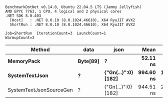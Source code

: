 ```

BenchmarkDotNet v0.14.0, Ubuntu 22.04.5 LTS (Jammy Jellyfish)
AMD EPYC 7763, 1 CPU, 4 logical and 2 physical cores
.NET SDK 8.0.403
  [Host]   : .NET 8.0.10 (8.0.1024.46610), X64 RyuJIT AVX2
  ShortRun : .NET 8.0.10 (8.0.1024.46610), X64 RyuJIT AVX2

Job=ShortRun  IterationCount=3  LaunchCount=1  
WarmupCount=3  

```
| Method                  | data     | json                | Mean      | Error      | StdDev    | Min       | Max         | Gen0   | Allocated |
|------------------------ |--------- |-------------------- |----------:|-----------:|----------:|----------:|------------:|-------:|----------:|
| **MemoryPack**              | **Byte[89]** | **?**                   |  **52.11 ns** |   **1.046 ns** |  **0.057 ns** |  **52.05 ns** |    **52.17 ns** | **0.0012** |     **104 B** |
| **SystemTextJson**          | **?**        | **{&quot;Gn(...)&quot;:0} [182]** | **994.60 ns** | **190.921 ns** | **10.465 ns** | **988.45 ns** | **1,006.69 ns** |      **-** |     **104 B** |
| SystemTextJsonSourceGen | ?        | {&quot;Gn(...)&quot;:0} [182] | 944.51 ns | 241.712 ns | 13.249 ns | 935.93 ns |   959.77 ns |      - |     104 B |
